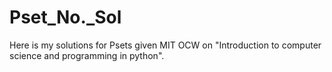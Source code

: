 # Pset_No._Sol
Here is my solutions for Psets given MIT OCW on "Introduction to computer science and programming in python".
